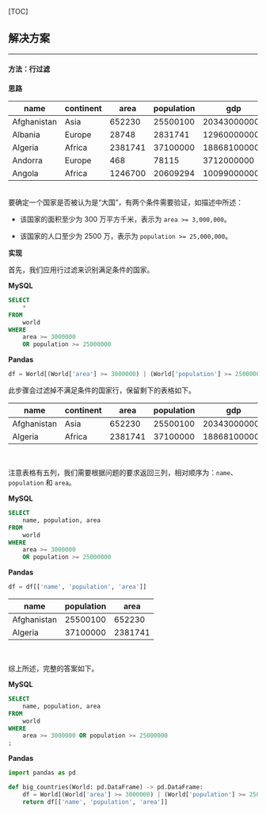 [TOC]

## 解决方案

---

#### 方法：行过滤

**思路**

| name        | continent | area    | population | gdp          |
| ----------- | --------- | ------- | ---------- | ------------ |
| Afghanistan | Asia      | 652230  | 25500100   | 20343000000  |
| Albania     | Europe    | 28748   | 2831741    | 12960000000  |
| Algeria     | Africa    | 2381741 | 37100000   | 188681000000 |
| Andorra     | Europe    | 468     | 78115      | 3712000000   |
| Angola      | Africa    | 1246700 | 20609294   | 100990000000 |

<br>
要确定一个国家是否被认为是“大国”，有两个条件需要验证，如描述中所述：

- 该国家的面积至少为 300 万平方千米，表示为 `area >= 3,000,000`。

- 该国家的人口至少为 2500 万，表示为 `population >= 25,000,000`。

**实现**

首先，我们应用行过滤来识别满足条件的国家。

**MySQL**

```sql
SELECT 
    * 
FROM 
    world 
WHERE 
    area >= 3000000 
    OR population >= 25000000
```

**Pandas**

```Python
df = World[(World['area'] >= 3000000) | (World['population'] >= 25000000)]
```

此步骤会过滤掉不满足条件的国家行，保留剩下的表格如下。

| name        | continent | area    | population | gdp          |
| ----------- | --------- | ------- | ---------- | ------------ |
| Afghanistan | Asia      | 652230  | 25500100   | 20343000000  |
| Algeria     | Africa    | 2381741 | 37100000   | 188681000000 |



<br>

注意表格有五列，我们需要根据问题的要求返回三列，相对顺序为：`name`、`population` 和 `area`。

**MySQL**

```sql
SELECT 
    name, population, area 
FROM 
    world 
WHERE 
    area >= 3000000 
    OR population >= 25000000
```

**Pandas**

```Python
df = df[['name', 'population', 'area']]
```

| name        | population | area    |
| ----------- | ---------- | ------- |
| Afghanistan | 25500100   | 652230  |
| Algeria     | 37100000   | 2381741 |


<br>

综上所述，完整的答案如下。

**MySQL**

```sql
SELECT
    name, population, area
FROM
    world
WHERE
    area >= 3000000 OR population >= 25000000
;
```


**Pandas**

```Python
import pandas as pd

def big_countries(World: pd.DataFrame) -> pd.DataFrame:
    df = World[(World['area'] >= 3000000) | (World['population'] >= 25000000)]
    return df[['name', 'population', 'area']]
```